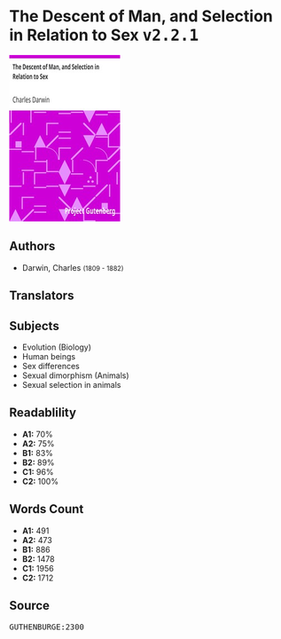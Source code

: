 # The Descent of Man, and Selection in Relation to Sex <kbd>v2.2.1</kbd>

![](./cover.medium.jpg "")

## Authors


 - Darwin, Charles <small>(1809 - 1882)</small>

## Translators



## Subjects


 - Evolution (Biology)
 - Human beings
 - Sex differences
 - Sexual dimorphism (Animals)
 - Sexual selection in animals

## Readablility


 - **A1:** 70%
 - **A2:** 75%
 - **B1:** 83%
 - **B2:** 89%
 - **C1:** 96%
 - **C2:** 100%

## Words Count


 - **A1:** 491
 - **A2:** 473
 - **B1:** 886
 - **B2:** 1478
 - **C1:** 1956
 - **C2:** 1712

## Source


<kbd>GUTHENBURGE:2300</kbd>
